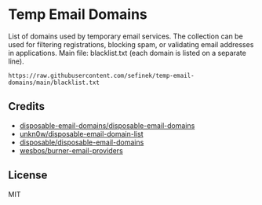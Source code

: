 # Temp Email Domains
List of domains used by temporary email services. The collection can be used for filtering registrations, blocking spam, or validating email addresses in applications.
Main file: blacklist.txt (each domain is listed on a separate line).

```text
https://raw.githubusercontent.com/sefinek/temp-email-domains/main/blacklist.txt
```

## Credits
- [disposable-email-domains/disposable-email-domains](https://raw.githubusercontent.com/disposable-email-domains/disposable-email-domains/main/allowlist.conf)
- [unkn0w/disposable-email-domain-list](https://raw.githubusercontent.com/unkn0w/disposable-email-domain-list/main/domains.txt)
- [disposable/disposable-email-domains](https://raw.githubusercontent.com/disposable/disposable-email-domains/master/domains.txt)
- [wesbos/burner-email-providers](https://raw.githubusercontent.com/wesbos/burner-email-providers/master/emails.txt)

## License
MIT